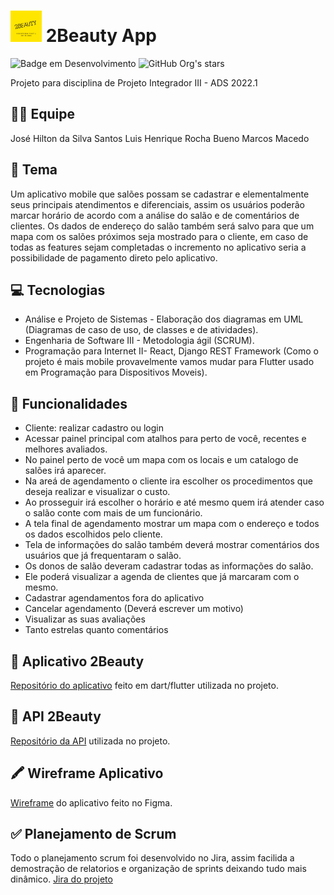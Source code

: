 <h1><img src="https://raw.githubusercontent.com/jhiltonsantos/2beauty-app/main/assets/images/logo.png" alt="drawing" width="50" height="50"/> 2Beauty App </h1>

![Badge em Desenvolvimento](http://img.shields.io/static/v1?label=STATUS&message=EM%20DESENVOLVIMENTO&color=GREEN&style=for-the-badge) ![GitHub Org's stars](https://img.shields.io/github/stars/jhiltonsantos/2beauty-app?style=social) 

Projeto para disciplina de Projeto Integrador III - ADS 2022.1

## 👨‍💻 Equipe
José Hilton da Silva Santos
Luis Henrique Rocha Bueno
Marcos Macedo

## 📝 Tema
Um aplicativo mobile que salões possam se cadastrar e elementalmente seus principais atendimentos e diferenciais, assim os usuários poderão marcar horário de acordo com a análise do salão e de comentários de clientes. Os dados de endereço do salão também será salvo para que um mapa com os salões próximos seja mostrado para o cliente, em caso de todas as features sejam completadas o incremento no aplicativo seria a possibilidade de pagamento direto pelo aplicativo.

## 💻 Tecnologias
- Análise e Projeto de Sistemas - Elaboração dos diagramas em UML (Diagramas de caso de uso, de classes e de atividades).
- Engenharia de Software III - Metodologia ágil (SCRUM).
- Programação para Internet II- React, Django REST Framework (Como o projeto é mais mobile provavelmente vamos mudar para Flutter usado em Programação para Dispositivos Moveis).

## 📌 Funcionalidades

- Cliente: realizar cadastro ou login
- Acessar painel principal com atalhos para perto de você, recentes e melhores avaliados.
- No painel perto de você um mapa com os locais e um catalogo de salões irá aparecer.
- Na areá de agendamento o cliente ira escolher os procedimentos que deseja realizar e visualizar o custo.
- Ao prosseguir irá escolher o horário e até mesmo quem irá atender caso o salão conte com mais de um funcionário.
- A tela final de agendamento mostrar um mapa com o endereço e todos os dados escolhidos pelo cliente.
- Tela de informações do salão também deverá mostrar comentários dos usuários que já frequentaram o salão.
- Os donos de salão deveram cadastrar todas as informações do salão.
- Ele poderá visualizar a agenda de clientes que já marcaram com o mesmo. 
- Cadastrar agendamentos fora do aplicativo 
- Cancelar agendamento (Deverá escrever um motivo)
- Visualizar as suas avaliações
- Tanto estrelas quanto comentários

## 📁 Aplicativo 2Beauty
[Repositório do aplicativo](https://github.com/LuisHenrique01/api-2beauty) feito em dart/flutter utilizada no projeto.

## 📁 API 2Beauty
[Repositório da API](https://github.com/LuisHenrique01/api-2beauty) utilizada no projeto.

## 🖍️ Wireframe Aplicativo
[Wireframe](https://www.figma.com/file/gb7M5HQjnaIhgfYgDRP3Jb/2Beauty-Wireframe?node-id=0%3A1) do aplicativo feito no Figma.

## ✅ Planejamento de Scrum
Todo o planejamento scrum foi desenvolvido no Jira, assim facilida a demostração de relatorios e organização de sprints deixando tudo mais dinâmico.
[Jira do projeto](https://2beauty.atlassian.net/jira/software/projects/JNSJ/boards/1/backlog)
